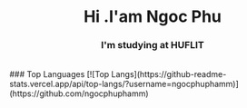 
<h1 align="center">Hi .I'am Ngoc Phu</h1>
<h3 align="center">I'm studying at HUFLIT</h3>

<br/>
### Top Languages
[![Top Langs](https://github-readme-stats.vercel.app/api/top-langs/?username=ngocphuphamm)](https://github.com/ngocphuphamm)
